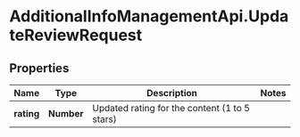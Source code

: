# AdditionalInfoManagementApi.UpdateReviewRequest

## Properties
Name | Type | Description | Notes
------------ | ------------- | ------------- | -------------
**rating** | **Number** | Updated rating for the content (1 to 5 stars) | 
